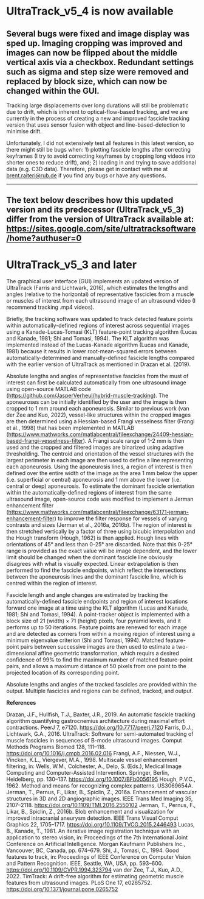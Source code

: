 # UltraTrack_v5_4 is now available
Several bugs were fixed and image display was sped up. Imaging cropping was improved and images can now be flipped about the middle vertical axis via a checkbox. Redundant settings such as sigma and step size were removed and replaced by block size, which can now be changed within the GUI. 
---
Tracking large displacements over long durations will still be problematic due to drift, which is inherent to optical-flow-based tracking, and we are currently in the process of creating a new and improved fascicle tracking version that uses sensor fusion with object and line-based-detection to minimise drift. 

Unfortunately, I did not extensively test all features in this latest version, so there might still be bugs when: 1) plotting fascicle lengths after correcting keyframes (I try to avoid correcting keyframes by cropping long videos into shorter ones to reduce drift), and; 2) loading in and trying to save additional data (e.g. C3D data). Therefore, please get in contact with me at brent.raiteri@rub.de if you find any bugs or have any questions.

---
The text below describes how this updated version and its predecessor (UltraTrack_v5_3) differ from the version of UltraTrack available at: https://sites.google.com/site/ultratracksoftware/home?authuser=0 
---
# UltraTrack_v5_3 and later
The graphical user interface (GUI) implements an updated version of UltraTrack (Farris and Lichtwark, 2016), which estimates the lengths and angles (relative to the horizontal) of representative fascicles from a muscle or muscles of interest from each ultrasound image of an ultrasound video (I recommend tracking .mp4 videos). 

Briefly, the tracking software was updated to track detected feature points within automatically-defined regions of interest across sequential images using a Kanade-Lucas-Tomasi (KLT) feature-point tracking algorithm (Lucas and Kanade, 1981; Shi and Tomasi, 1994). 
The KLT algorithm was implemented instead of the Lucas-Kanade algorithm (Lucas and Kanade, 1981) because it results in lower root-mean-squared errors between automatically-determined and manually-defined fascicle lengths compared with the earlier version of UltraTrack as mentioned in Drazan et al. (2019).

Absolute lengths and angles of representative fascicles from the must of interest can first be calculated automatically from one ultrasound image using open-source MATLAB code (https://github.com/JasperVerheul/hybrid-muscle-tracking). 
The aponeuroses can be initially identified by the user and the image is then cropped to 1 mm around each aponeurosis. Similar to previous work (van der Zee and Kuo, 2022), vessel-like structures within the cropped images are then determined using a Hessian-based Frangi vesselness filter (Frangi et al., 1998) that has been implemented in MATLAB (https://www.mathworks.com/matlabcentral/fileexchange/24409-hessian-based-frangi-vesselness-filter). 
A Frangi scale range of 1-2 mm is then used and the cropped and filtered images are binarized using adaptive thresholding. 
The centroid and orientation of the vessel structures with the largest perimeter in each image are then used to define a line representing each aponeurosis. 
Using the aponeurosis lines, a region of interest is then defined over the entire width of the image as the area 1 mm below the upper (i.e. superficial or central) aponeurosis and 1 mm above the lower (i.e. central or deep) aponeurosis. 
To estimate the dominant fascicle orientation within the automatically-defined regions of interest from the same ultrasound image, open-source code was modified to implement a Jerman enhancement filter (https://www.mathworks.com/matlabcentral/fileexchange/63171-jerman-enhancement-filter) to improve the filter response for vessels of varying contrasts and sizes (Jerman et al., 2016a, 2016b). 
The region of interest is then stretched vertically by a factor of three using bicubic interpolation and the Hough transform (Hough, 1962) is then applied. 
Hough lines with orientations of 45° and less than 0-25° are discarded. Note that this 0-25° range is provided as the exact value will be image dependent, and the lower limit should be changed when the dominant fascicle line obviously disagrees with what is visually expected. 
Linear extrapolation is then performed to find the fascicle endpoints, which reflect the intersections between the aponeurosis lines and the dominant fascicle line, which is centred within the region of interest. 

Fascicle length and angle changes are estimated by tracking the automatically-defined fascicle endpoints and region of interest locations forward one image at a time using the KLT algorithm (Lucas and Kanade, 1981; Shi and Tomasi, 1994). 
A point-tracker object is implemented with a block size of 21 (width) × 71 (height) pixels, four pyramid levels, and it performs up to 50 iterations. 
Feature points are renewed for each image and are detected as corners from within a moving region of interest using a minimum eigenvalue criterion (Shi and Tomasi, 1994). 
Matched feature-point pairs between successive images are then used to estimate a two-dimensional affine geometric transformation, which requirs a desired confidence of 99% to find the maximum number of matched feature-point pairs, and allows a maximum distance of 50 pixels from one point to the projected location of its corresponding point. 

Absolute lengths and angles of the tracked fascicles are provided within the output. Multiple fascicles and regions can be defined, tracked, and output.

**References**

Drazan, J.F., Hullfish, T.J., Baxter, J.R., 2019. An automatic fascicle tracking algorithm quantifying gastrocnemius architecture during maximal effort contractions. PeerJ 7, e7120. https://doi.org/10.7717/peerj.7120
Farris, D.J., Lichtwark, G.A., 2016. UltraTrack: Software for semi-automated tracking of muscle fascicles in sequences of B-mode ultrasound images. Comput Methods Programs Biomed 128, 111–118. https://doi.org/10.1016/j.cmpb.2016.02.016
Frangi, A.F., Niessen, W.J., Vincken, K.L., Viergever, M.A., 1998. Multiscale vessel enhancement filtering, in: Wells, W.M., Colchester, A., Delp, S. (Eds.), Medical Image Computing and Computer-Assisted Intervention. Springer, Berlin, Heidelberg, pp. 130–137. https://doi.org/10.1007/BFb0056195
Hough, P.V.C., 1962. Method and means for recognizing complex patterns. US3069654A.
Jerman, T., Pernus, F., Likar, B., Spiclin, Z., 2016a. Enhancement of vascular structures in 3D and 2D angiographic images. IEEE Trans Med Imaging 35, 2107–2118. https://doi.org/10.1109/TMI.2016.2550102
Jerman, T., Pernus, F., Likar, B., Spiclin, Z., 2016b. Blob enhancement and visualization for improved intracranial aneurysm detection. IEEE Trans Visual Comput Graphics 22, 1705–1717. https://doi.org/10.1109/TVCG.2015.2446493
Lucas, B., Kanade, T., 1981. An iterative image registration technique with an application to stereo vision, in: Proceedings of the 7th International Joint Conference on Artificial Intelligence. Morgan Kaufmann Publishers Inc., Vancouver, BC, Canada, pp. 674–679.
Shi, J., Tomasi, C., 1994. Good features to track, in: Proceedings of IEEE Conference on Computer Vision and Pattern Recognition. IEEE, Seattle, WA, USA, pp. 593–600. https://doi.org/10.1109/CVPR.1994.323794
van der Zee, T.J., Kuo, A.D., 2022. TimTrack: A drift-free algorithm for estimating geometric muscle features from ultrasound images. PLoS One 17, e0265752. https://doi.org/10.1371/journal.pone.0265752
